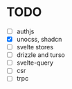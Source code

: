 # TODO

- [ ] authjs
- [x] unocss, shadcn
- [ ] svelte stores
- [ ] drizzle and turso
- [ ] svelte-query
- [ ] csr
- [ ] trpc
